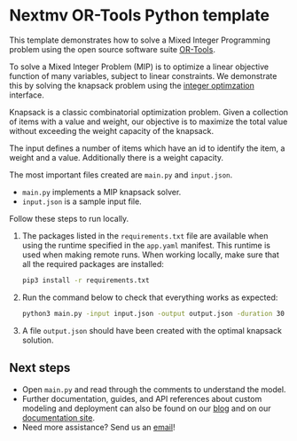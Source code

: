 # Nextmv OR-Tools Python template

This template demonstrates how to solve a Mixed Integer Programming problem
using the open source software suite [OR-Tools][or-tools].

To solve a Mixed Integer Problem (MIP) is to optimize a linear objective
function of many variables, subject to linear constraints. We demonstrate this
by solving the knapsack problem using the [integer
optimzation][integer-optimization] interface.

Knapsack is a classic combinatorial optimization problem. Given a collection of
items with a value and weight, our objective is to maximize the total value
without exceeding the weight capacity of the knapsack.

The input defines a number of items which have an id to identify the item, a
weight and a value. Additionally there is a weight capacity.

The most important files created are `main.py` and `input.json`.

* `main.py` implements a MIP knapsack solver.
* `input.json` is a sample input file.

Follow these steps to run locally.

1. The packages listed in the `requirements.txt` file are available when using
   the runtime specified in the `app.yaml` manifest. This runtime is used when
   making remote runs. When working locally, make sure that all the required
   packages are installed:

    ```bash
    pip3 install -r requirements.txt
    ```

1. Run the command below to check that everything works as expected:

    ```bash
    python3 main.py -input input.json -output output.json -duration 30
    ```

1. A file `output.json` should have been created with the optimal knapsack
   solution.

## Next steps

* Open `main.py` and read through the comments to understand the model.
* Further documentation, guides, and API references about custom modeling and
  deployment can also be found on our [blog](https://www.nextmv.io/blog) and on
  our [documentation site](https://docs.nextmv.io).
* Need more assistance? Send us an [email](mailto:support@nextmv.io)!

[or-tools]: https://developers.google.com/optimization
[integer-optimization]: https://developers.google.com/optimization/mip
